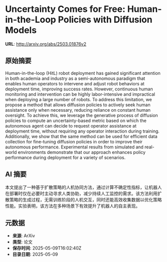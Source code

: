 # Uncertainty Comes for Free: Human-in-the-Loop Policies with Diffusion Models

**URL**: http://arxiv.org/abs/2503.01876v2

## 原始摘要

Human-in-the-loop (HitL) robot deployment has gained significant attention in
both academia and industry as a semi-autonomous paradigm that enables human
operators to intervene and adjust robot behaviors at deployment time, improving
success rates. However, continuous human monitoring and intervention can be
highly labor-intensive and impractical when deploying a large number of robots.
To address this limitation, we propose a method that allows diffusion policies
to actively seek human assistance only when necessary, reducing reliance on
constant human oversight. To achieve this, we leverage the generative process
of diffusion policies to compute an uncertainty-based metric based on which the
autonomous agent can decide to request operator assistance at deployment time,
without requiring any operator interaction during training. Additionally, we
show that the same method can be used for efficient data collection for
fine-tuning diffusion policies in order to improve their autonomous
performance. Experimental results from simulated and real-world environments
demonstrate that our approach enhances policy performance during deployment for
a variety of scenarios.


## AI 摘要

本文提出了一种基于扩散策略的人机协同方法，通过计算不确定性指标，让机器人在部署时仅在必要时主动寻求人类协助，减少持续人工监控的需求。该方法利用扩散策略的生成过程，无需训练阶段的人机交互，同时还能高效收集数据以优化策略性能。实验表明，该方法在多种场景下有效提升了机器人的自主表现。

## 元数据

- **来源**: ArXiv
- **类型**: 论文
- **保存时间**: 2025-05-09T16:02:40Z
- **目录日期**: 2025-05-09
